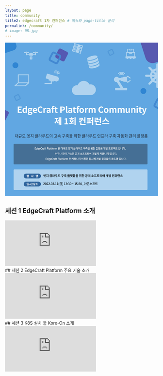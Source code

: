 ```yaml
---
layout: page
title: community
title2: edgecraft 1차 컨퍼런스 # 메뉴와 page-title 분리
permalink: /community/
# image: 08.jpg
---
```

<!-- <div class="page__content" style="padding: 0 80px"> image와 폭 맞춤을 위한 스타일 설정
</div> -->
<p align="center"><img src="/images/conference-01.jpg"></p>

## 세션 1 EdgeCraft Platform 소개
<iframe src="https://youtu.be/C4hcX67lsOQ" frameborder="0" allowfullscreen></iframe>
<br>
## 세션 2 EdgeCraft Platform 주요 기술 소개
<iframe src="https://youtu.be/7VnmqfUIU_Y" frameborder="0" allowfullscreen></iframe>
<br>
## 세션 3 K8S 설치 툴 Kore-On 소개
<iframe src="https://youtu.be/Akq5vqL2yXU" frameborder="0" allowfullscreen></iframe>